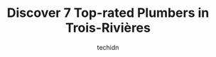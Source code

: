---
layout: ampstory
image: https://i0.wp.com/www.auto.or.id/wp-content/uploads/2023/06/plomberie-cossette-leclerc-inc-0-trois-rivic3a8res-1686326442.png?resize=640,853
author: techidn
featured: false
description: Trois-Rivières, Quebec, Canada is a haven for Plumbers enthusiasts, boasting an impressive array of 7 top-notch establishments. Whether youre a seasoned connoisseur or simply curious to ex
title: Discover 7 Top-rated Plumbers in Trois-Rivières
cover:
   title: Discover 7 Top-rated Plumbers in Trois-Rivières
   subtitle: AUTO.OR.ID
   background: https://www.auto.or.id/wp-content/uploads/2023/06/plomberie-cossette-leclerc-inc-0-trois-rivic3a8res-1686326442.png

pages: 
 - layout: thirds
   top: <h1>#1 Plomberie Mobile J Mathieu & Fils Inc</h1>
   bottom: "<p>I am very happy to have done business with them! Sébastien installed my new dishwasher and repaired the basement with extraordinary professionalism!Courteous, smiling, p</p>"
   background: https://www.auto.or.id/wp-content/uploads/2023/06/plomberie-cossette-leclerc-inc-1-trois-rivic3a8res-1686326445.jpeg
   backgroundblur: true
 - layout: thirds
   top: <h1>#2 Plomberie Lyonnais Inc</h1>
   bottom: "<p>7532 Rue du Bord du Fleuve, Trois-Rivières, QC G9B 1K6, Canada</p>"
   background: https://www.auto.or.id/wp-content/uploads/2023/06/plomberie-cossette-leclerc-inc-2-trois-rivic3a8res-1686326445.jpeg
   cta:
      link: https://www.auto.or.id/discover-7-top-rated-plumbers-in-trois-rivieres/
      text: Discover 7 Top-rated Plumbers in Trois-Rivières
 - layout: thirds
   top: <h1>#3 Plomberie Pierre Thiboutot</h1>
   bottom: "<p>84 Rue St Édouard b, Trois-Rivières, QC G8T 5S8, Canada</p>"
   background: https://images.unsplash.com/photo-1494697536454-6f39e2cc972d?ixlib=rb-4.0.3&ixid=MnwxMjA3fDB8MHxwaG90by1wYWdlfHx8fGVufDB8fHx8&auto=format&fit=crop&w=640&h=853&q=80
   cta:
      link: https://www.auto.or.id/discover-7-top-rated-plumbers-in-trois-rivieres/
      text: Discover 7 Top-rated Plumbers in Trois-Rivières
 - layout: thirds
   top: <h1>#4 Plomberie Beauchesne & Fils</h1>
   bottom: "<p>835 Rue Lauzon, Trois-Rivières, QC G9A 5X1, Canada</p>"
   background: https://images.unsplash.com/photo-1501432062811-61cbb25811dc?ixlib=rb-4.0.3&ixid=MnwxMjA3fDB8MHxwaG90by1wYWdlfHx8fGVufDB8fHx8&auto=format&fit=crop&w=640&h=853&q=80
   cta:
      link: https://www.auto.or.id/discover-7-top-rated-plumbers-in-trois-rivieres/
      text: Discover 7 Top-rated Plumbers in Trois-Rivières
 - layout: thirds
   top: <h1>#5 Plomberie Eric Lévesque Inc</h1>
   bottom: "<p>1795 Pl. Georges Lambert, Trois-Rivières, QC G8Y 2K2, Canada</p>"
   background: https://images.unsplash.com/photo-1614905218621-99262ff8f8e1?ixlib=rb-4.0.3&ixid=MnwxMjA3fDB8MHxwaG90by1wYWdlfHx8fGVufDB8fHx8&auto=format&fit=crop&w=640&h=853&q=80
   cta:
      link: https://www.auto.or.id/discover-7-top-rated-plumbers-in-trois-rivieres/
      text: Discover 7 Top-rated Plumbers in Trois-Rivières
 - layout: thirds
   top: <h1>#6 La Plomberie Du Nord Inc</h1>
   bottom: "<p>1570 Rue de la Concorde, Trois-Rivières, QC G8Y 0G8, Canada</p>"
   background: https://images.unsplash.com/photo-1665065337441-699748f75598?ixlib=rb-4.0.3&ixid=MnwxMjA3fDB8MHxwaG90by1wYWdlfHx8fGVufDB8fHx8&auto=format&fit=crop&w=640&h=853&q=80
   cta:
      link: https://www.auto.or.id/discover-7-top-rated-plumbers-in-trois-rivieres/
      text: Discover 7 Top-rated Plumbers in Trois-Rivières
 - layout: thirds
   top: <h1>#7 Wolseley Plumbing/HVAC</h1>
   bottom: "<p>2325 Rue Girard, Trois-Rivières, QC G8Z 2M3, Canada</p>"
   background: https://images.unsplash.com/photo-1617814086906-d847a8bc6fca?ixlib=rb-4.0.3&ixid=MnwxMjA3fDB8MHxwaG90by1wYWdlfHx8fGVufDB8fHx8&auto=format&fit=crop&w=640&h=853&q=80
   cta:
      link: https://www.auto.or.id/discover-7-top-rated-plumbers-in-trois-rivieres/
      text: Discover 7 Top-rated Plumbers in Trois-Rivières
 - layout: thirds
   middle: Continue reading...
   background: https://images.unsplash.com/photo-1594502184342-2e12f877aa73?ixlib=rb-4.0.3&ixid=MnwxMjA3fDB8MHxwaG90by1wYWdlfHx8fGVufDB8fHx8&auto=format&fit=crop&w=640&h=853&q=80
   cta:
      link: https://www.auto.or.id/discover-7-top-rated-plumbers-in-trois-rivieres/
      text: Discover 7 Top-rated Plumbers in Trois-Rivières

---